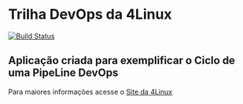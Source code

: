# Trilha DevOps da 4Linux

<!-- Altere a Flag abaixo com sua URL do Travis -->
<!--[![Build Status](https://travis-ci.org/gabyldias/simple-unittest.svg?branch=master)](https://travis-ci.org/gabyldias/simple-unittest) -->
[![Build Status](https://www.travis-ci.org/eduardoyuji/DevOpsLab-HelloWorld.svg?branch=master)](https://www.travis-ci.org/eduardoyuji/DevOpsLab-HelloWorld)

## Aplicação criada para exemplificar o Ciclo de uma PipeLine DevOps


Para maiores informações acesse o [Site da 4Linux](https://www.4linux.com.br/cursos/devops)
